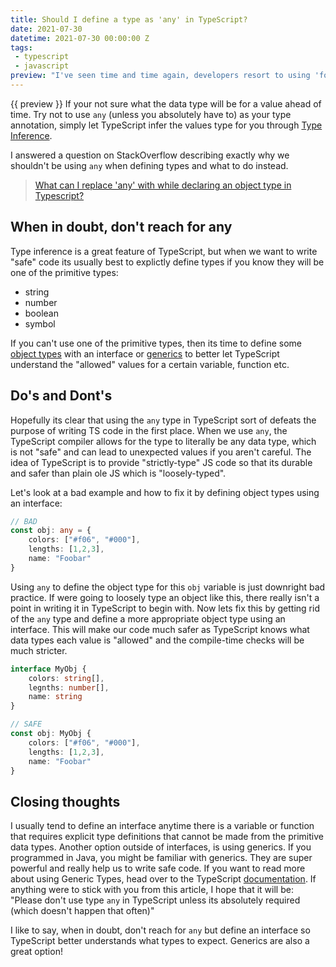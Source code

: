 ```yaml
---
title: Should I define a type as 'any' in TypeScript?
date: 2021-07-30
datetime: 2021-07-30 00:00:00 Z
tags:
 - typescript
 - javascript
preview: "I've seen time and time again, developers resort to using 'foo: any = bar;' instead of defining an explicit type for the value. Using 'any' is not safe (at all) and that's the whole point of TypeScript, to write safe code."
---
```


{{ preview }} If your not sure what the data type will be for a value ahead of time. Try not to use `any` (unless you absolutely have to) as your type annotation, simply let TypeScript infer the values type for you through [Type Inference](https://www.typescriptlang.org/docs/handbook/type-inference.html).


I answered a question on StackOverflow describing exactly why we shouldn't be using `any` when defining types and what to do instead. 

> [What can I replace 'any' with while declaring an object type in Typescript?](https://stackoverflow.com/questions/66594670/what-can-i-replace-any-with-while-declaring-an-object-type-in-typescript/66595023#66595023)


<h2 class="post-heading">When in doubt, don't reach for any</h2>

Type inference is a great feature of TypeScript, but when we want to write "safe" code its usually best to explictly define types if you know they will be one of the primitive types:

- string
- number
- boolean
- symbol

If you can't use one of the primitive types, then its time to define some [object types](https://www.typescriptlang.org/docs/handbook/2/objects.html) with an interface or [generics](https://www.typescriptlang.org/docs/handbook/2/generics.html) to better let TypeScript understand the "allowed" values for a certain variable, function etc.


<h2 class="post-heading">Do's and Dont's</h2>

Hopefully its clear that using the `any` type in TypeScript sort of defeats the purpose of writing TS code in the first place. When we use `any`, the TypeScript compiler allows for the type to literally be any data type, which is not "safe" and can lead to unexpected values if you aren't careful. The idea of TypeScript is to provide "strictly-type" JS code so that its durable and safer than plain ole JS which is "loosely-typed".

Let's look at a bad example and how to fix it by defining object types using an interface:

```ts
// BAD
const obj: any = {
    colors: ["#f06", "#000"],
    lengths: [1,2,3],
    name: "Foobar"
}
```

Using `any` to define the object type for this `obj` variable is just downright bad practice. If were going to loosely type an object like this, there really isn't a point in writing it in TypeScript to begin with. Now lets fix this by getting rid of the `any` type and define a more appropriate object type using an interface. This will make our code much safer as TypeScript knows what data types each value is "allowed" and the compile-time checks will be much stricter.

```ts
interface MyObj {
    colors: string[],
    legnths: number[],
    name: string
}

// SAFE
const obj: MyObj {
    colors: ["#f06", "#000"],
    lengths: [1,2,3],
    name: "Foobar"
}
```

<h2 class="post-heading">Closing thoughts</h2>

I usually tend to define an interface anytime there is a variable or function that requires explicit type definitions that cannot be made from the primitive data types. Another option outside of interfaces, is using generics. If you programmed in Java, you might be familiar with generics. They are super powerful and really help us to write safe code. If you want to read more about using Generic Types, head over to the TypeScript [documentation](https://www.typescriptlang.org/docs/handbook/2/generics.html). If anything were to stick with you from this article, I hope that it will be: "Please don't use type `any` in TypeScript unless its absolutely required (which doesn't happen that often)"

I like to say, when in doubt, don't reach for `any` but define an interface so TypeScript better understands what types to expect. Generics are also a great option!
